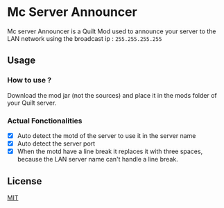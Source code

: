 # Mc Server Announcer

Mc server Announcer is a Quilt Mod used to announce your server to the LAN network using the broadcast ip : `255.255.255.255`
  
## Usage

### How to use ?

Download the mod jar (not the sources) and place it in the mods folder of your Quilt server.

### Actual Fonctionalities

 - [x]  Auto detect the motd of the server to use it in the server name
 - [X]  Auto detect the server port
 - [X]  When the motd have a line break it replaces it with three spaces, because the LAN server name can't handle a line break.

## License

[MIT](https://github.com/enzomtpYT/QuiltMcServAnnonce/blob/master/LICENSE.md)